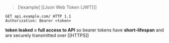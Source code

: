 > [!example] [[Json Web Token (JWT)]]
``` http
GET api.example.com/ HTTP 1.1
Authorization: Bearer <token>
```

**token leaked = full access to API** so bearer tokens have 
**short-lifespan** and are securely transmitted over [[HTTPS]]
